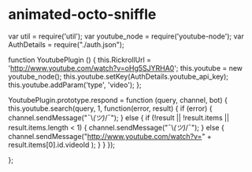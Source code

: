 # animated-octo-sniffle
var util = require('util');
var youtube_node = require('youtube-node');
var AuthDetails = require("./auth.json");


function YoutubePlugin () {
	this.RickrollUrl = 'http://www.youtube.com/watch?v=oHg5SJYRHA0';
	this.youtube = new youtube_node();
	this.youtube.setKey(AuthDetails.youtube_api_key);
	this.youtube.addParam('type', 'video');
};


YoutubePlugin.prototype.respond = function (query, channel, bot) {
	this.youtube.search(query, 1, function(error, result) {
			if (error) {
				channel.sendMessage("¯\\_(ツ)_/¯");
			}
			else {
				if (!result || !result.items || result.items.length < 1) {
					channel.sendMessage("¯\\_(ツ)_/¯");
				} else {
					channel.sendMessage("http://www.youtube.com/watch?v=" + result.items[0].id.videoId );
				}
			}
		});

};


